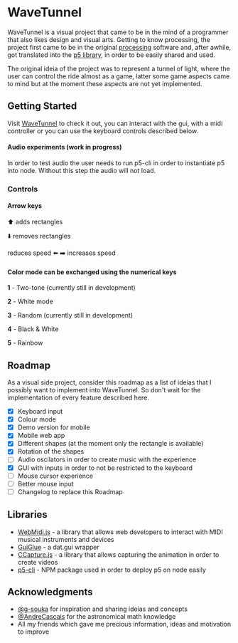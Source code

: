 # WaveTunnel

WaveTunnel is a visual project that came to be in the mind of a programmer that also likes design and visual arts.
Getting to know processing, the project first came to be in the original [processing](https://processing.org/) software and, after awhile, got translated into the [p5 library](https://p5js.org/), in order to be easily shared and used.

The original ideia of the project was to represent a tunnel of light, where the user can control the ride almost as a game, latter some game aspects came to mind but at the moment these aspects are not yet implemented.

## Getting Started

Visit [WaveTunnel](https://fernandoesparrinha.github.io/WaveTunnel/) to check it out, you can interact with the gui, with a midi controller or you can use the keyboard controls described below. 


#### Audio experiments (work in progress)

In order to test audio the user needs to run p5-cli in order to instantiate p5 into node. Without this step the audio will not load.

### Controls


#### Arrow keys

⬆️ adds rectangles

⬇️ removes rectangles

reduces speed ⬅️  ➡️ increases speed

#### Color mode can be exchanged using the numerical keys

**1** - Two-tone (currently still in development)

**2** - White mode

**3** - Random (currently still in development)

**4** - Black & White

**5** - Rainbow


## Roadmap

As a visual side project, consider this roadmap as a list of ideias that I possibly want to implement into WaveTunnel. So don't wait for the implementation of every feature described here.

- [x] Keyboard input
- [x] Colour mode
- [x] Demo version for mobile
- [x] Mobile web app 
- [x] Different shapes (at the moment only the rectangle is available) 
- [x] Rotation of the shapes
- [ ] Audio oscilators in order to create music with the experience
- [x] GUI with inputs in order to not be restricted to the keyboard
- [ ] Mouse cursor experience
- [ ] Better mouse input
- [ ] Changelog to replace this Roadmap

<!-- ## Contributing

Please read [CONTRIBUTING.md](https://gist.github.com/PurpleBooth/b24679402957c63ec426) for details on our code of conduct, and the process for submitting pull requests to us. -->

<!-- ## Versioning

We use [SemVer](http://semver.org/) for versioning. For the versions available, see the [tags on this repository](https://github.com/your/project/tags).  -->

<!-- ## License

This project is licensed under the MIT License - see the [LICENSE.md](LICENSE.md) file for details -->

## Libraries

* [WebMidi.js](https://github.com/djipco/webmidi) - a library that allows web developers to interact with MIDI musical instruments and devices
* [GuiGlue](https://github.com/dmvaldman/guiGlue) - a dat.gui wrapper
* [CCapture.js](https://github.com/spite/ccapture.js/) - a library that allows capturing the animation in order to create videos
* [p5-cli](https://www.npmjs.com/package/p5-cli) - NPM package used in order to deploy p5 on node easily 

## Acknowledgments

* [@g-souka](https://github.com/g-souka) for inspiration and sharing ideias and concepts
* [@AndreCascais](https://github.com/AndreCascais) for the astronomical math knowledge
* All my friends which gave me precious information, ideas and motivation to improve 

